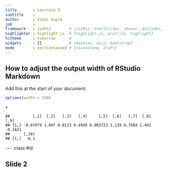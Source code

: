```yaml
---
title       : Learning R
subtitle    : 
author      : Vikas Gupta
job         : 
framework   : io2012        # {io2012, html5slides, shower, dzslides, ...}
highlighter : highlight.js  # {highlight.js, prettify, highlight}
hitheme     : tomorrow      # 
widgets     : []            # {mathjax, quiz, bootstrap}
mode        : selfcontained # {standalone, draft}
---
```


## How to adjust the output width of RStudio Markdown


Add this at the start of your document:


```r
options(width = 160)
```



```r
x
```

```
##          [,1]  [,2]   [,3]   [,4]     [,5]  [,6]   [,7]  [,8]    [,9]
## [1,] -0.07079 1.087 0.8123 0.4569 0.003723 1.139 0.7584 1.492 -0.1621
##      [,10]
## [1,]  -0.1
```

--- .class #id 

## Slide 2




